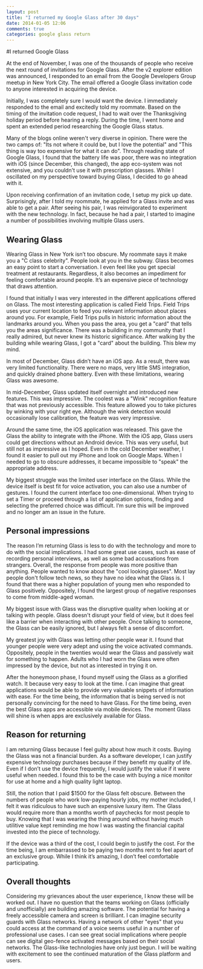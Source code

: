 ---layout: posttitle: "I returned my Google Glass after 30 days"date: 2014-01-05 12:06comments: truecategories: google glass return---#I returned Google GlassAt the end of November, I was one of the thousands of people who receive the next round of invitations for Google Glass. After the v2 explorer edition was announced, I responded to an email from the Google Developers Group meetup in New York City. The email offered a Google Glass invitation code to anyone interested in acquiring the device.Initially, I was completely sure I would want the device. I immediately responded to the email and excitedly told my roommate. Based on the timing of the invitation code request, I had to wait over the Thanksgiving holiday period before hearing a reply. During the time, I went home and spent an extended period researching the Google Glass status.Many of the blogs online weren't very diverse in opinion. There were the two camps of: "Its not where it could be, but I love the potential" and "This thing is way too expensive for what it can do". Through reading state of Google Glass, I found that the battery life was poor, there was no integration with iOS (since December, this changed), the app eco-system was not extensive, and you couldn't use it with prescription glasses. While I oscillated on my perspective toward buying Glass, I decided to go ahead with it.Upon receiving confirmation of an invitation code, I setup my pick up date. Surprisingly, after I told my roommate, he applied for a Glass invite and was able to get a pair. After seeing his pair, I was reinvigorated to experiment with the new technology. In fact, because he had a pair, I started to imagine a number of possibilities involving multiple Glass users.## Wearing GlassWearing Glass in New York isn’t too obscure. My roommate says it make you a "C class celebrity". People look at you in the subway. Glass becomes an easy point to start a conversation. I even feel like you get special treatment at restaurants. Regardless, it also becomes an impediment for feeling comfortable around people. It’s an expensive piece of technology that draws attention. I found that initially I was very interested in the different applications offered on Glass. The most interesting application is called Field Trips. Field Trips uses your current location to feed you relevant information about places around you. For example, Field Trips pulls in historic information about the landmarks around you. When you pass the area, you get a "card" that tells you the areas significance. There was a building in my community that I really admired, but never knew its historic significance. After walking by the building while wearing Glass, I got a "card" about the building. This blew my mind.In most of December, Glass didn’t have an iOS app. As a result, there was very limited functionality. There were no maps, very little SMS integration, and quickly drained phone battery. Even with these limitations, wearing Glass was awesome.In mid-December, Glass updated itself overnight and introduced new features. This was impressive. The coolest was a "Wink" recognition feature that was not previously accessible. This feature allowed you to take pictures by winking with your right eye. Although the wink detection would occasionally lose calibration, the feature was very impressive.Around the same time, the iOS application was released. This gave the Glass the ability to integrate with the iPhone. With the iOS app, Glass users could get directions without an Android device. This was very useful, but still not as impressive as I hoped. Even in the cold December weather, I found it easier to pull out my iPhone and look on Google Maps. When I needed to go to obscure addresses, it became impossible to "speak" the appropriate address.My biggest struggle was the limited user interface on the Glass. While the device itself is best fit for voice activation, you can also use a number of gestures. I found the current interface too one-dimensional. When trying to set a Timer or proceed through a list of application options, finding and selecting the preferred choice was difficult. I’m sure this will be improved and no longer am an issue in the future.## Personal impressionsThe reason I’m returning Glass is less to do with the technology and more to do with the social implications. I had some great use cases, such as ease of recording personal interviews, as well as some bad accusations from strangers. Overall, the response from people was more positive than anything. People wanted to know about the "cool looking glasses". Most lay people don't follow tech news, so they have no idea what the Glass is. I found that there was a higher population of young men who responded to Glass positively. Oppositely, I found the largest group of negative responses to come from middle-aged woman. My biggest issue with Glass was the disruptive quality when looking at or talking with people. Glass doesn't disrupt your field of view, but it does feel like a barrier when interacting with other people. Once talking to someone, the Glass can be easily ignored, but I always felt a sense of discomfort.My greatest joy with Glass was letting other people wear it. I found that younger people were very adept and using the voice activated commands. Oppositely, people in the twenties would wear the Glass and passively wait for something to happen. Adults who I had worn the Glass were often impressed by the device, but not as interested in trying it on.After the honeymoon phase, I found myself using the Glass as a glorified watch. It because very easy to look at the time. I can imagine that great applications would be able to provide very valuable snippets of information with ease. For the time being, the information that is being served is not personally convincing for the need to have Glass. For the time being, even the best Glass apps are accessible via mobile devices. The moment Glass will shine is when apps are exclusively available for Glass.## Reason for returningI am returning Glass because I feel guilty about how much it costs. Buying the Glass was not a financial burden. As a software developer, I can justify expensive technology purchases because if they benefit my quality of life. Even if I don’t use the device frequently, I would justify the value if it were useful when needed. I found this to be the case with buying a nice monitor for use at home and a high quality light laptop. Still, the notion that I paid $1500 for the Glass felt obscure. Between the numbers of people who work low-paying hourly jobs, my mother included, I felt it was ridiculous to have such an expensive luxury item. The Glass would require more than a months worth of paychecks for most people to buy. Knowing that I was wearing the thing around without having much utilitive value kept reminding me how I was wasting the financial capital invested into the piece of technology.If the device was a third of the cost, I could begin to justify the cost. For the time being, I am embarrassed to be paying two months rent to feel apart of an exclusive group. While I think it’s amazing, I don’t feel comfortable participating.## Overall thoughtsConsidering my grievances about the user experience, I know these will be worked out. I have no question that the teams working on Glass (officially and unofficially) are building amazing software. The potential for having a freely accessible camera and screen is brilliant. I can imagine security guards with Glass networks. Having a network of other "eyes" that you could access at the command of a voice seems useful in a number of professional use cases. I can see great social implications where people can see digital geo-fence activated messages based on their social networks. The Glass-like technologies have only just begun. I will be waiting with excitement to see the continued maturation of the Glass platform and users.